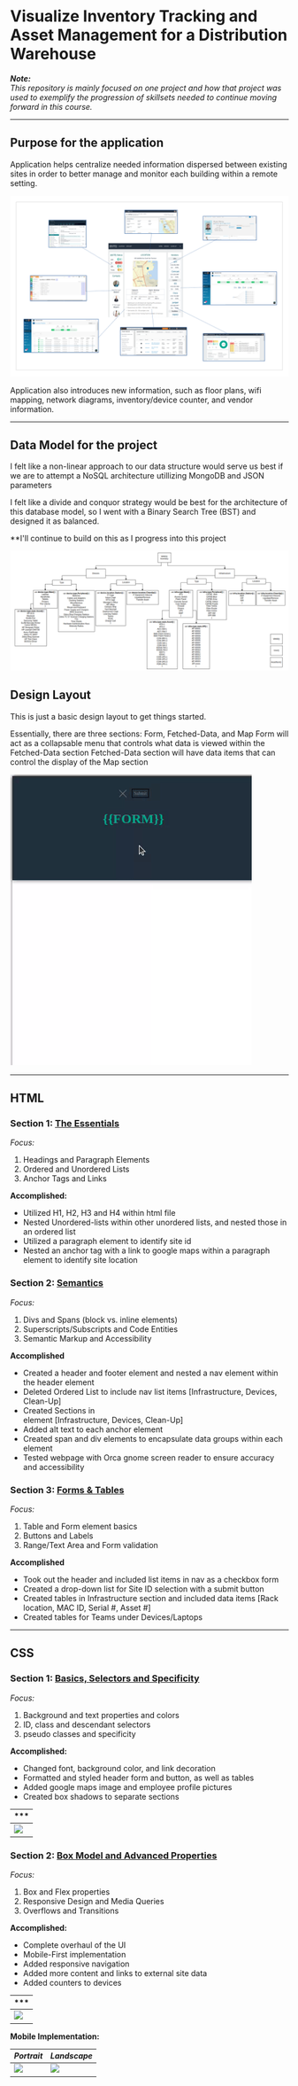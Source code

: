 # **Visualize Inventory Tracking and Asset Management for a Distribution Warehouse** <br/>

_**Note:**_ <br/>
_This repository is mainly focused on one project and how that project was used to exemplify the progression of skillsets needed to continue moving forward in this course._ <br/>

<hr>

## **Purpose for the application** <br/>

Application helps centralize needed information dispersed between existing sites in order to better manage and monitor each building within a remote setting. <br/>

![application-purpose](Images/readmeMAIN/DesignPurpose.png)

Application also introduces new information, such as floor plans, wifi mapping, network diagrams, inventory/device counter, and vendor information. 

<hr>

## **Data Model for the project** <br/>

I felt like a non-linear approach to our data structure would serve us best if we are to attempt a NoSQL architecture utillizing MongoDB and JSON parameters <br/>

I felt like a divide and conquor strategy would be best for the architecture of this database model, so I went with a Binary Search Tree (BST) and designed it as balanced.

**I'll continue to build on this as I progress into this project

![data-model-main](Images/readmeMAIN/data-model-main.png)


## **Design Layout** <br/>
This is just a basic design layout to get things started. 

Essentially, there are three sections: Form, Fetched-Data, and Map
Form will act as a collapsable menu that controls what data is viewed within the Fetched-Data section
Fetched-Data section will have data items that can control the display of the Map section

![design-diagram](Images/readmeMAIN/DesignGifREADME.gif)

<hr>

## HTML

### Section 1: [The Essentials](https://codepen.io/b-renz/full/rNdwYPG)
*Focus:*
1. Headings and Paragraph Elements
2. Ordered and Unordered Lists
3. Anchor Tags and Links

**Accomplished:**
- Utilized H1, H2, H3 and H4 within html file
- Nested Unordered-lists within other unordered lists, and nested those in an ordered list
- Utilized a paragraph element to identify site id 
- Nested an anchor tag with a link to google maps within a paragraph element to identify site location
  
### Section 2: [Semantics](https://codepen.io/b-renz/full/YzarGbm)
*Focus:*
1. Divs and Spans (block vs. inline elements)
2. Superscripts/Subscripts and Code Entities
3. Semantic Markup and Accessibility 

**Accomplished**
- Created a header and footer element and nested a nav element within the header element
- Deleted Ordered List to include nav list items [Infrastructure, Devices, Clean-Up]
- Created Sections in <main> element [Infrastructure, Devices, Clean-Up]
- Added alt text to each anchor element
- Created span and div elements to encapsulate data groups within each <main> element
- Tested webpage with Orca gnome screen reader to ensure accuracy and accessibility
	
### Section 3: [Forms & Tables](https://codepen.io/b-renz/full/yLKvQep)
*Focus:*
1. Table and Form element basics
2. Buttons and Labels
3. Range/Text Area and Form validation

**Accomplished**
- Took out the header and included list items in nav as a checkbox form
- Created a drop-down list for Site ID selection with a submit button
- Created tables in Infrastructure section and included data items [Rack location, MAC ID, Serial #, Asset #]
- Created tables for Teams under Devices/Laptops

<hr>

## CSS

### Section 1: [Basics, Selectors and Specificity](https://codepen.io/b-renz/full/rNdvqWO)
*Focus:*
1. Background and text properties and colors
2. ID, class and descendant selectors
3. pseudo classes and specificity

**Accomplished:**
- Changed font, background color, and link decoration
- Formatted and styled header form and button, as well as tables
- Added google maps image and employee profile pictures
- Created box shadows to separate sections

| *** | 
| ----- | 
| ![](https://github.com/B-Renz/Udemy-WebDev/blob/5e41b8577d8bb2095d4f383a07b70e8cb6b94030/Images/New-CSS-Section1-cropped.gif) |

	
### Section 2: [Box Model and Advanced Properties](#)
*Focus:*
1. Box and Flex properties
2. Responsive Design and Media Queries
3. Overflows and Transitions
	
**Accomplished:**
- Complete overhaul of the UI
- Mobile-First implementation 
- Added responsive navigation
- Added more content and links to external site data
- Added counters to devices
	
| *** | 
| ----- | 
| ![](https://github.com/B-Renz/Udemy-WebDev/blob/b3bcf5debbecefbc034b141888d144db6eb6b66a/Images/New-CSS-Section2.gif) |
	
	
**Mobile Implementation:**
	
| *Portrait* | *Landscape* |
| ----- | ----- |
| ![](https://github.com/B-Renz/Udemy-WebDev/blob/b3bcf5debbecefbc034b141888d144db6eb6b66a/Images/MobilePortrait-CSS-Section2.gif) | ![](https://github.com/B-Renz/Udemy-WebDev/blob/b3bcf5debbecefbc034b141888d144db6eb6b66a/Images/MobileLandscape-CSS-Section2.gif) |
